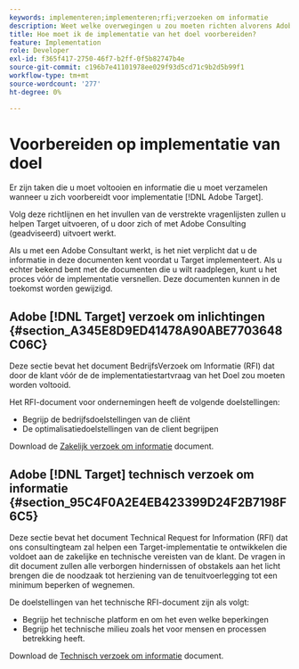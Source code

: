 ```yaml
---
keywords: implementeren;implementeren;rfi;verzoeken om informatie
description: Weet welke overwegingen u zou moeten richten alvorens Adobe Target uit te voeren. Voltooi noodzakelijke taken en verzamel informatie wanneer het voorbereiden om Doel uit te voeren.
title: Hoe moet ik de implementatie van het doel voorbereiden?
feature: Implementation
role: Developer
exl-id: f365f417-2750-46f7-b2ff-0f5b82747b4e
source-git-commit: c196b7e41101978ee029f93d5cd71c9b2d5b99f1
workflow-type: tm+mt
source-wordcount: '277'
ht-degree: 0%

---
```


# Voorbereiden op implementatie van doel

Er zijn taken die u moet voltooien en informatie die u moet verzamelen wanneer u zich voorbereidt voor implementatie [!DNL Adobe Target].

Volg deze richtlijnen en het invullen van de verstrekte vragenlijsten zullen u helpen Target uitvoeren, of u door zich of met Adobe Consulting (geadviseerd) uitvoert werkt.

Als u met een Adobe Consultant werkt, is het niet verplicht dat u de informatie in deze documenten kent voordat u Target implementeert. Als u echter bekend bent met de documenten die u wilt raadplegen, kunt u het proces vóór de implementatie versnellen. Deze documenten kunnen in de toekomst worden gewijzigd.

## Adobe [!DNL Target] verzoek om inlichtingen {#section_A345E8D9ED41478A90ABE7703648C06C}

Deze sectie bevat het document BedrijfsVerzoek om Informatie (RFI) dat door de klant vóór de de implementatiestartvraag van het Doel zou moeten worden voltooid.

Het RFI-document voor ondernemingen heeft de volgende doelstellingen:

* Begrijp de bedrijfsdoelstellingen van de cliënt
* De optimalisatiedoelstellingen van de client begrijpen

Download de [Zakelijk verzoek om informatie](/help/main/assets/business-rfi.docx) document.

## Adobe [!DNL Target] technisch verzoek om informatie {#section_95C4F0A2E4EB423399D24F2B7198F6C5}

Deze sectie bevat het document Technical Request for Information (RFI) dat ons consultingteam zal helpen een Target-implementatie te ontwikkelen die voldoet aan de zakelijke en technische vereisten van de klant. De vragen in dit document zullen alle verborgen hindernissen of obstakels aan het licht brengen die de noodzaak tot herziening van de tenuitvoerlegging tot een minimum beperken of wegnemen.

De doelstellingen van het technische RFI-document zijn als volgt:

* Begrijp het technische platform en om het even welke beperkingen
* Begrijp het technische milieu zoals het voor mensen en processen betrekking heeft.

Download de [Technisch verzoek om informatie](/help/main/assets/technical-rfi.docx) document.

